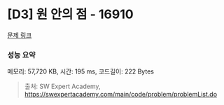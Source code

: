 # [D3] 원 안의 점 - 16910 

[문제 링크](https://swexpertacademy.com/main/code/problem/problemDetail.do?contestProbId=AYcllbDqUVgDFASR) 

### 성능 요약

메모리: 57,720 KB, 시간: 195 ms, 코드길이: 222 Bytes



> 출처: SW Expert Academy, https://swexpertacademy.com/main/code/problem/problemList.do